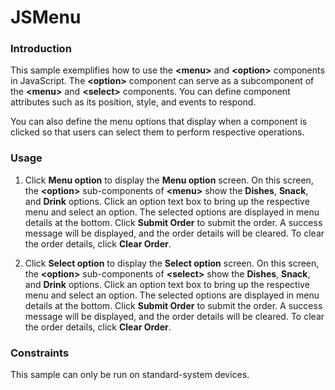 # JSMenu



### Introduction

This sample exemplifies how to use the **<menu\>** and **<option\>** components in JavaScript. The **<option\>** component can serve as a subcomponent of the **<menu\>** and **<select\>** components. You can define component attributes such as its position, style, and events to respond.

You can also define the menu options that display when a component is clicked so that users can select them to perform respective operations.

### Usage

1. Click **Menu option** to display the **Menu option** screen. On this screen, the **<option\>** sub-components of **<menu\>** show the **Dishes**, **Snack**, and **Drink** options. Click an option text box to bring up the respective menu and select an option. The selected options are displayed in menu details at the bottom. Click **Submit Order** to submit the order. A success message will be displayed, and the order details will be cleared. To clear the order details, click **Clear Order**.

2. Click **Select option** to display the **Select option** screen. On this screen, the **<option\>** sub-components of **<select\>** show the **Dishes**, **Snack**, and **Drink** options. Click an option text box to bring up the respective menu and select an option. The selected options are displayed in menu details at the bottom. Click **Submit Order** to submit the order. A success message will be displayed, and the order details will be cleared. To clear the order details, click **Clear Order**.

### Constraints

This sample can only be run on standard-system devices.
